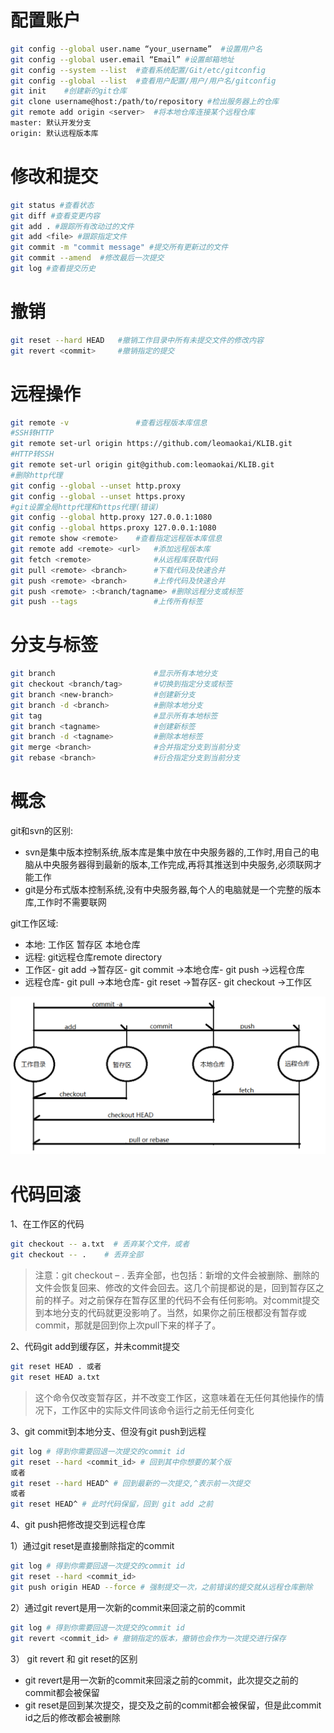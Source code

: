 # 配置账户
```bash
git config --global user.name “your_username”  #设置用户名
git config --global user.email “Email” #设置邮箱地址
git config --system --list	#查看系统配置/Git/etc/gitconfig
git config --global --list	#查看用户配置/用户/用户名/gitconfig
git init	#创建新的git仓库
git clone username@host:/path/to/repository	#检出服务器上的仓库
git remote add origin <server>	#将本地仓库连接某个远程仓库
master: 默认开发分支
origin: 默认远程版本库
```

# 修改和提交

```bash
git status #查看状态
git diff #查看变更内容
git add . #跟踪所有改动过的文件
git add <file> #跟踪指定文件
git commit -m "commit message" #提交所有更新过的文件
git commit --amend	#修改最后一次提交
git log	#查看提交历史
```

# 撤销

```bash
git reset --hard HEAD	#撤销工作目录中所有未提交文件的修改内容
git revert <commit>		#撤销指定的提交
```

# 远程操作

```bash
git remote -v 				#查看远程版本库信息
#SSH转HTTP
git remote set-url origin https://github.com/leomaokai/KLIB.git
#HTTP转SSH
git remote set-url origin git@github.com:leomaokai/KLIB.git
#删除http代理
git config --global --unset http.proxy
git config --global --unset https.proxy
#git设置全局http代理和https代理(错误)
git config --global http.proxy 127.0.0.1:1080
git config --global https.proxy 127.0.0.1:1080
git remote show <remote>	#查看指定远程版本库信息
git remote add <remote> <url> 	#添加远程版本库
git fetch <remote> 				#从远程库获取代码
git pull <remote> <branch>		#下载代码及快速合并
git push <remote> <branch>		#上传代码及快速合并
git push <remote> :<branch/tagname>	#删除远程分支或标签
git push --tags					#上传所有标签
```

# 分支与标签

```bash
git branch						#显示所有本地分支
git checkout <branch/tag>		#切换到指定分支或标签
git branch <new-branch> 		#创建新分支
git branch -d <branch>			#删除本地分支
git tag							#显示所有本地标签
git branch <tagname>	 		#创建新标签
git branch -d <tagname>			#删除本地标签
git merge <branch>				#合并指定分支到当前分支
git rebase <branch> 			#衍合指定分支到当前分支
```

# 概念

git和svn的区别:

* svn是集中版本控制系统,版本库是集中放在中央服务器的,工作时,用自己的电脑从中央服务器得到最新的版本,工作完成,再将其推送到中央服务,必须联网才能工作
* git是分布式版本控制系统,没有中央服务器,每个人的电脑就是一个完整的版本库,工作时不需要联网

git工作区域:

* 本地:	工作区    暂存区	本地仓库
* 远程:    git远程仓库remote directory
* 工作区- git add ->暂存区- git commit ->本地仓库- git push ->远程仓库
* 远程仓库- git pull ->本地仓库- git reset ->暂存区- git checkout ->工作区

![image-20210203230034969](git.assets/image-20210203230034969.png)

# 代码回滚

1、在工作区的代码

```bash
git checkout -- a.txt  # 丢弃某个文件，或者
git checkout -- .    # 丢弃全部
```

> 注意：git checkout – . 丢弃全部，也包括：新增的文件会被删除、删除的文件会恢复回来、修改的文件会回去。这几个前提都说的是，回到暂存区之前的样子。对之前保存在暂存区里的代码不会有任何影响。对commit提交到本地分支的代码就更没影响了。当然，如果你之前压根都没有暂存或commit，那就是回到你上次pull下来的样子了。

2、代码git add到缓存区，并未commit提交

```bash
git reset HEAD . 或者
git reset HEAD a.txt
```

> 这个命令仅改变暂存区，并不改变工作区，这意味着在无任何其他操作的情况下，工作区中的实际文件同该命令运行之前无任何变化

3、git commit到本地分支、但没有git push到远程

```bash
git log # 得到你需要回退一次提交的commit id
git reset --hard <commit_id> # 回到其中你想要的某个版
或者
git reset --hard HEAD^ # 回到最新的一次提交,^表示前一次提交
或者
git reset HEAD^ # 此时代码保留，回到 git add 之前
```

4、git push把修改提交到远程仓库

1）通过git reset是直接删除指定的commit

```bash
git log # 得到你需要回退一次提交的commit id
git reset --hard <commit_id>
git push origin HEAD --force # 强制提交一次，之前错误的提交就从远程仓库删除
```

2）通过git revert是用一次新的commit来回滚之前的commit

```bash
git log # 得到你需要回退一次提交的commit id
git revert <commit_id> # 撤销指定的版本，撤销也会作为一次提交进行保存
```

3） git revert 和 git reset的区别

* git revert是用一次新的commit来回滚之前的commit，此次提交之前的commit都会被保留
* git reset是回到某次提交，提交及之前的commit都会被保留，但是此commit id之后的修改都会被删除